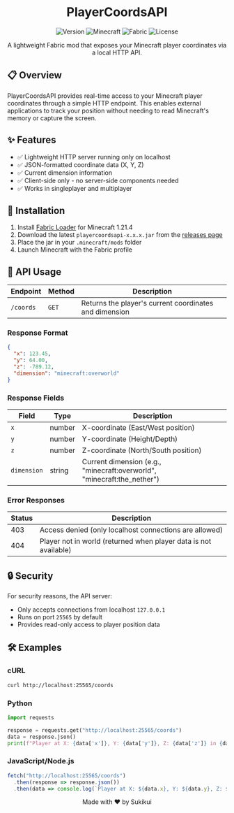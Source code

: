 <div align="center">

# PlayerCoordsAPI

![Version](https://img.shields.io/badge/version-1.0.0-blue)
![Minecraft](https://img.shields.io/badge/Minecraft-1.21.4-green)
![Fabric](https://img.shields.io/badge/Fabric-0.16.10-orange)
![License](https://img.shields.io/badge/license-MIT-yellow)

A lightweight Fabric mod that exposes your Minecraft player coordinates via a local HTTP API.

</div>

## 📋 Overview

PlayerCoordsAPI provides real-time access to your Minecraft player coordinates through a simple HTTP endpoint. This enables external applications to track your position without needing to read Minecraft's memory or capture the screen.

## ✨ Features

- ✅ Lightweight HTTP server running only on localhost
- ✅ JSON-formatted coordinate data (X, Y, Z)
- ✅ Current dimension information
- ✅ Client-side only - no server-side components needed
- ✅ Works in singleplayer and multiplayer

## 🚀 Installation

1. Install [Fabric Loader](https://fabricmc.net/use/) for Minecraft 1.21.4
2. Download the latest `playercoordsapi-x.x.x.jar` from the [releases page](https://github.com/Sukikui/PlayerCoordsAPI/releases)
3. Place the jar in your `.minecraft/mods` folder
4. Launch Minecraft with the Fabric profile

## 🔌 API Usage

| Endpoint  | Method | Description                                            |
|-----------|--------|--------------------------------------------------------|
| `/coords` | `GET`  | Returns the player's current coordinates and dimension |

### Response Format

```json
{
  "x": 123.45,
  "y": 64.00,
  "z": -789.12,
  "dimension": "minecraft:overworld"
}
```

### Response Fields

| Field       | Type   | Description                                                             |
|-------------|--------|-------------------------------------------------------------------------|
| `x`         | number | X-coordinate (East/West position)                                       |
| `y`         | number | Y-coordinate (Height/Depth)                                             |
| `z`         | number | Z-coordinate (North/South position)                                     |
| `dimension` | string | Current dimension (e.g., "minecraft:overworld", "minecraft:the_nether") |

### Error Responses

| Status | Description                                                      |
|--------|------------------------------------------------------------------|
| 403    | Access denied (only localhost connections are allowed)           |
| 404    | Player not in world (returned when player data is not available) |

## 🔒 Security

For security reasons, the API server:
- Only accepts connections from localhost `127.0.0.1`
- Runs on port `25565` by default
- Provides read-only access to player position data

## 🛠️ Examples

### cURL
```bash
curl http://localhost:25565/coords
```

### Python
```python
import requests

response = requests.get("http://localhost:25565/coords")
data = response.json()
print(f"Player at X: {data['x']}, Y: {data['y']}, Z: {data['z']} in {data['dimension']}")
```

### JavaScript/Node.js
```javascript
fetch("http://localhost:25565/coords")
  .then(response => response.json())
  .then(data => console.log(`Player at X: ${data.x}, Y: ${data.y}, Z: ${data.z} in ${data.dimension}`));
```

<div align="center">
Made with ❤️ by Sukikui
</div>